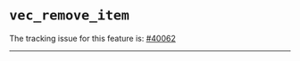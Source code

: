 # `vec_remove_item`

The tracking issue for this feature is: [#40062]

[#40062]: https://github.com/rust-lang/rust/issues/40062

------------------------
